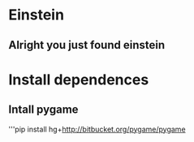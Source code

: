 # Einstein
## Alright you just found einstein

# Install dependences
## Intall pygame
'''pip install hg+http://bitbucket.org/pygame/pygame
